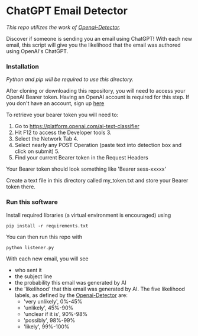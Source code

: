 # ChatGPT Email Detector	

*This repo utilizes the work of [Openai-Detector](https://github.com/promptslab/openai-detector).*



Discover if someone is sending you an email using ChatGPT! With each new email, this script will give you the likelihood that the email was authored using OpenAI's ChatGPT.

### Installation

*Python and pip will be required to use this directory.*

After cloning or downloading this repository, you will need to access your OpenAI Bearer token. Having an OpenAI account is required for this step. If you don't have an account, sign up [here](https://platform.openai.com/signup/)

To retrieve your bearer token you will need to:

1. Go to https://platform.openai.com/ai-text-classifier 
2. Hit F12 to access the Developer tools 3.
3.  Select the Network Tab 4. 
4. Select nearly any POST Operation (paste text into detection box and click on submit) 5.
5. Find your current Bearer token in the Request Headers



Your Bearer token should look something like 'Bearer sess-xxxxx'

Create a text file in this directory called my_token.txt and store your Bearer token there. 



### Run this software

Install required libraries (a virtual environment is encouraged) using

`pip install -r requirements.txt`

You can then run this repo with

`python listener.py`



With each new email, you will see

- who sent it
- the subject line
- the probability this email was generated by AI
- the 'likelihood' that this email was generated by AI. The five likelihood labels, as defined by the [Openai-Detector](https://github.com/promptslab/openai-detector) are:
  - 'very unlikely', 0%-45%
  - 'unlikely', 45%-90%
  - 'unclear if it is', 90%-98%
  - 'possibly', 98%-99%
  - 'likely', 99%-100%

